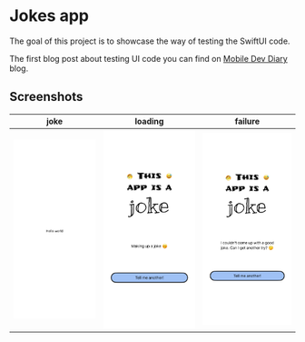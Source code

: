 # Jokes app
The goal of this project is to showcase the way of testing the SwiftUI code.

The first blog post about testing UI code you can find on [Mobile Dev Diary](https://www.mobiledevdiary.com) blog.

## Screenshots
| joke | loading | failure |
| ---- | ------- |-------- |
| ![joke](JokesTests/__Snapshots__/JokeViewSnapshotTests/test_JokeView_DisplaysJoke.1.png) | ![loading](JokesTests/__Snapshots__/JokeViewSnapshotTests/test_JokeView_LoadingJoke.1.png) | ![failure](JokesTests/__Snapshots__/JokeViewSnapshotTests/test_JokeView_LoadingJokeFailure.1.png) |
